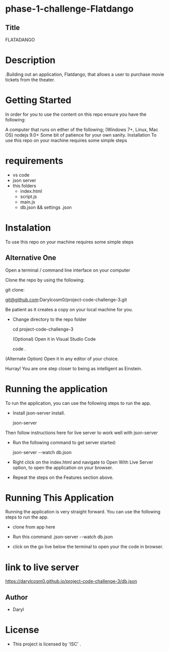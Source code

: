 # phase-1-challenge-Flatdango
## Title
 FLATADANGO

 # Description
  .Building out an
application, Flatdango, that allows a user to purchase movie tickets from the
theater.
# Getting Started
In order for you to use the content on this repo ensure you have the following:

A computer that runs on either of the following; (Windows 7+, Linux, Mac OS) nodejs 9.0+ Some bit of patience for your own sanity. Installation To use this repo on your machine requires some simple steps


# requirements
- vs code
- json server
- this folders
  - index.html
  - script.js
  - main.js
  - db.json && settings .json
  
# Instalation
To use this repo on your machine requires some simple steps

## Alternative One
Open a terminal / command line interface on your computer

Clone the repo by using the following:

git clone:

  git@github.com:Darylcosm0/project-code-challenge-3.git
  
  
  Be patient as it creates a copy on your local machine for you.
- Change directory to the repo folder
  
  cd project-code-challenge-3
  
  (Optional) Open it in Visual Studio Code

    code .

(Alternate Option) Open it in any editor of your choice.

Hurray! You are one step closer to being as intelligent as Einstein.

# Running the application
To run the application, you can use the following steps to run the app.
- Install json-server ​install.

    json-server​

Then follow instructions here for live server to work well with json-server​
- Run the following command to get server started: 

    ​json-server --watch db.json

- Right click on the index.html and navigate to Open With Live Server option, to open the application on your browser.

- Repeat the steps on the Features section above.

# Running This Application
Running the application is very straight forward. You can use the following steps to run the app.

- clone from app here

- Run this command .json-server --watch db.json

- click on the go live below the terminal to open your the code in browser.

# link to live server
https://darylcosm0.github.io/project-code-challenge-3/db.json
## Author
- Daryl

# License
- This project is licensed by 'ISC'
    .

